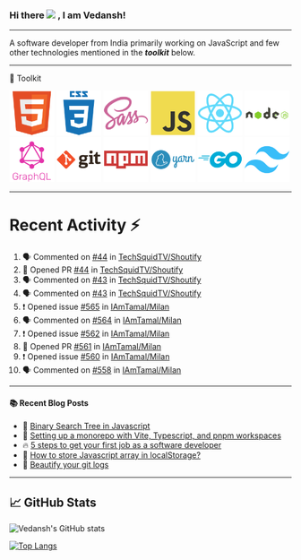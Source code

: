  ### Hi there <img src="https://raw.githubusercontent.com/MartinHeinz/MartinHeinz/master/wave.gif" height="20px"> , I am Vedansh!
 
 ---
 
A software developer from India primarily working on JavaScript and few other technologies mentioned in the ***toolkit*** below.

---

🔧 Toolkit

<img src="https://github.com/devicons/devicon/blob/master/icons/html5/html5-original.svg" alt="HTML" width="80" height="80"/>  <img src="https://github.com/devicons/devicon/blob/master/icons/css3/css3-plain-wordmark.svg" alt="CSS" width="80" height="80"/>   <img src="https://github.com/devicons/devicon/blob/master/icons/sass/sass-original.svg" alt="CSS" width="80" height="80"/>  <img src="https://github.com/devicons/devicon/blob/master/icons/javascript/javascript-original.svg" alt="JavaScript" width="80" height="80"/>  <img src="https://github.com/devicons/devicon/blob/master/icons/react/react-original.svg" alt="NodeJS" width="80" height="80"/>  <img src="https://github.com/devicons/devicon/blob/master/icons/nodejs/nodejs-original-wordmark.svg" alt="NodeJS" width="80" height="80"/>  <img src="https://github.com/devicons/devicon/blob/master/icons/graphql/graphql-plain-wordmark.svg" alt="NodeJS" width="80" height="80"/>  <img src="https://github.com/devicons/devicon/blob/master/icons/git/git-original-wordmark.svg" alt="Git" width="80" height="80"/>  <img src="https://github.com/devicons/devicon/blob/master/icons/npm/npm-original-wordmark.svg" alt="npm" width="80" height="80"/>  <img src="https://github.com/devicons/devicon/blob/master/icons/yarn/yarn-original-wordmark.svg" alt="yarn" width="80" height="80"/> <img src="https://github.com/devicons/devicon/blob/master/icons/go/go-original-wordmark.svg" alt="golang" width="80" height="80"/> <img src="https://github.com/devicons/devicon/blob/master/icons/tailwindcss/tailwindcss-plain.svg" alt="tailwindcss" width="80" height="80"/>

---

# Recent Activity :zap:
<!--START_SECTION:activity-->
1. 🗣 Commented on [#44](https://github.com/TechSquidTV/Shoutify/issues/44) in [TechSquidTV/Shoutify](https://github.com/TechSquidTV/Shoutify)
2. 💪 Opened PR [#44](https://github.com/TechSquidTV/Shoutify/pull/44) in [TechSquidTV/Shoutify](https://github.com/TechSquidTV/Shoutify)
3. 🗣 Commented on [#43](https://github.com/TechSquidTV/Shoutify/issues/43) in [TechSquidTV/Shoutify](https://github.com/TechSquidTV/Shoutify)
4. 🗣 Commented on [#43](https://github.com/TechSquidTV/Shoutify/issues/43) in [TechSquidTV/Shoutify](https://github.com/TechSquidTV/Shoutify)
5. ❗️ Opened issue [#565](https://github.com/IAmTamal/Milan/issues/565) in [IAmTamal/Milan](https://github.com/IAmTamal/Milan)
6. 🗣 Commented on [#564](https://github.com/IAmTamal/Milan/issues/564) in [IAmTamal/Milan](https://github.com/IAmTamal/Milan)
7. ❗️ Opened issue [#562](https://github.com/IAmTamal/Milan/issues/562) in [IAmTamal/Milan](https://github.com/IAmTamal/Milan)
8. 💪 Opened PR [#561](https://github.com/IAmTamal/Milan/pull/561) in [IAmTamal/Milan](https://github.com/IAmTamal/Milan)
9. ❗️ Opened issue [#560](https://github.com/IAmTamal/Milan/issues/560) in [IAmTamal/Milan](https://github.com/IAmTamal/Milan)
10. 🗣 Commented on [#558](https://github.com/IAmTamal/Milan/issues/558) in [IAmTamal/Milan](https://github.com/IAmTamal/Milan)
<!--END_SECTION:activity-->

---

#### :books: Recent Blog Posts
<!-- BLOGPOSTS:START -->
 - 💫 [Binary Search Tree in Javascript](https://vedanshmehra.hashnode.dev/binary-search-tree-in-javascript)
 - 🚀 [Setting up a monorepo with Vite, Typescript, and pnpm workspaces](https://vedanshmehra.hashnode.dev/setting-up-a-monorepo-with-vite-typescript-and-pnpm-workspaces)
 - 🔥 [5 steps to get your first job as a software developer](https://vedanshmehra.hashnode.dev/get-your-first-job-as-a-software-developer)
 - 🚀 [How to store Javascript array in localStorage?](https://vedanshmehra.hashnode.dev/how-to-store-javascript-array-in-localstorage)
 - 💫 [Beautify your git logs](https://vedanshmehra.hashnode.dev/beautify-your-git-logs)<!-- BLOGPOSTS:END -->
 
---

## &#x1f4c8; GitHub Stats
![Vedansh's GitHub stats](https://github-readme-stats.vercel.app/api?username=imvedanshmehra&theme=react)

[![Top Langs](https://github-readme-stats.vercel.app/api/top-langs/?username=imvedanshmehra&theme=react)](https://github.com/imvedanshmehra/github-readme-stats)
